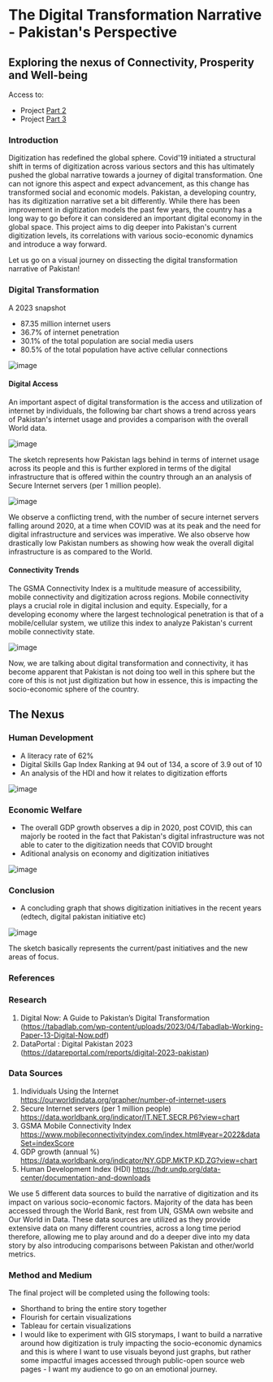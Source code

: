 # The Digital Transformation Narrative - Pakistan's Perspective
## Exploring the nexus of Connectivity, Prosperity and Well-being

Access to:
- Project [Part 2](https://hibahassan96.github.io/hibah-tswd-portfolio/Project_II_PakistansDigitization.html)
- Project [Part 3](https://hibahassan96.github.io/hibah-tswd-portfolio/Project_III_PakistansDigitization.html)

### Introduction 
Digitization has redefined the global sphere. Covid'19 initiated a structural shift in terms of digitization across various sectors and this has ultimately pushed the global narrative towards a journey of digital transformation. One can not ignore this aspect and expect advancement, as this change has transformed social and economic models. 
Pakistan, a developing country, has its digitization narrative set a bit differently. While there has been improvement in digitization models the past few years, the country has a long way to go before it can
considered an important digital economy in the global space. This project aims to dig deeper into Pakistan's current digitization levels, its correlations with various socio-economic dynamics and introduce a way forward. 

Let us go on a visual journey on dissecting the digital transformation narrative of Pakistan!

### Digital Transformation
A 2023 snapshot
- 87.35 million internet users
- 36.7% of internet penetration
- 30.1% of the total population are social media users 
- 80.5% of the total population have active cellular connections

![image](https://github.com/hibahassan96/hibah-tswd-portfolio/assets/122888626/1803a0ca-d76f-413b-a8b2-7adb1296f209)


#### Digital Access 
An important aspect of digital transformation is the access and utilization of internet by individuals, the following bar chart shows a trend across years of Pakistan's internet usage and provides a
comparison with the overall World data. 

![image](https://github.com/hibahassan96/hibah-tswd-portfolio/assets/122888626/260f0099-39a8-4732-a84b-09a6f5cc1a10)


The sketch represents how Pakistan lags behind in terms of internet usage across its people and this is further explored in terms of the digital infrastructure that is offered within the country through an 
an analysis of Secure Internet servers (per 1 million people).

![image](https://github.com/hibahassan96/hibah-tswd-portfolio/assets/122888626/43eebbd2-ae72-48d2-991d-a9237a167761)

We observe a conflicting trend, with the number of secure internet servers falling around 2020, at a time when COVID was at its peak and the need for digital infrastructure and services was imperative.
We also observe how drastically low Pakistan numbers as showing how weak the overall digital infrastructure is as compared to the World.

#### Connectivity Trends 
The GSMA Connectivity Index is a multitude measure of accessibility, mobile connectivity and digitization across regions. Mobile connectivity plays a crucial role in digital inclusion and equity. Especially,
for a developing economy where the largest technological penetration is that of a mobile/cellular system, we utilize this index to analyze Pakistan's current mobile connectivity state. 

![image](https://github.com/hibahassan96/hibah-tswd-portfolio/assets/122888626/abc756d2-6e00-436c-88dd-8fec22f8d7c1)

Now, we are talking about digital transformation and connectivity, it has become apparent that Pakistan is not doing too well in this sphere but the core of this is not just digitization but how in essence, 
this is impacting the socio-economic sphere of the country.

## The Nexus 
### Human Development 
- A literacy rate of 62%
- Digital Skills Gap Index Ranking at 94 out of 134, a score of 3.9 out of 10
- An analysis of the HDI and how it relates to digitization efforts

![image](https://github.com/hibahassan96/hibah-tswd-portfolio/assets/122888626/ae62dbae-42fc-467b-88e0-fd5716039991)


### Economic Welfare 
- The overall GDP growth observes a dip in 2020, post COVID, this can majorly be rooted in the fact that Pakistan's digital infrastructure was not able to cater to the digitization needs that COVID brought
- Aditional analysis on economy and digitization initiatives

![image](https://github.com/hibahassan96/hibah-tswd-portfolio/assets/122888626/1763b591-01a3-475b-b47e-619d8a149345)


### Conclusion 
- A concluding graph that shows digitization initiatives in the recent years (edtech, digital pakistan initiative etc)

![image](https://github.com/hibahassan96/hibah-tswd-portfolio/assets/122888626/f588a660-f4c2-45c4-8dad-39004c682fac)

The sketch basically represents the current/past initiatives and the new areas of focus.


### References
### Research
1. Digital Now: A Guide to Pakistan’s Digital Transformation (https://tabadlab.com/wp-content/uploads/2023/04/Tabadlab-Working-Paper-13-Digital-Now.pdf)
2. DataPortal : Digital Pakistan 2023 (https://datareportal.com/reports/digital-2023-pakistan)

### Data Sources
1. Individuals Using the Internet	https://ourworldindata.org/grapher/number-of-internet-users
2. Secure Internet servers (per 1 million people)	https://data.worldbank.org/indicator/IT.NET.SECR.P6?view=chart
3. GSMA Mobile Connectivity Index	https://www.mobileconnectivityindex.com/index.html#year=2022&dataSet=indexScore
4. GDP growth (annual %)	https://data.worldbank.org/indicator/NY.GDP.MKTP.KD.ZG?view=chart
5. Human Development Index (HDI) 	https://hdr.undp.org/data-center/documentation-and-downloads

We use 5 different data sources to build the narrative of digitization and its impact on various socio-economic factors. Majority of the data has been accessed through the World Bank, rest from UN, GSMA 
own website and Our World in Data. These data sources are utilized as they provide extensive data on many different countries, across a long time period therefore, allowing me to play around and do a deeper 
dive into my data story by also introducing comparisons between Pakistan and other/world metrics. 

### Method and Medium 
The final project will be completed using the following tools:
- Shorthand to bring the entire story together 
- Flourish for certain visualizations
- Tableau for certain visualizations
- I would like to experiment with GIS storymaps, I want to build a narrative around how digitization is truly impacting the socio-economic dynamics and this is where I want to use visuals beyond just graphs, but
  rather some impactful images accessed through public-open source web pages - I want my audience to go on an emotional journey. 

